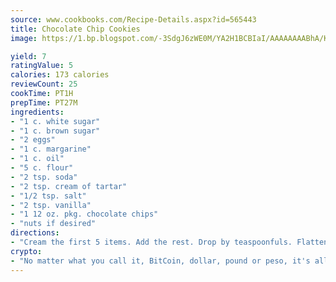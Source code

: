 ```yaml
---
source: www.cookbooks.com/Recipe-Details.aspx?id=565443
title: Chocolate Chip Cookies
image: https://1.bp.blogspot.com/-3SdgJ6zWE0M/YA2H1BCBIaI/AAAAAAAABhA/KLu9yTsYBMkJQudB_uFGwTypBtmTiBfZgCLcBGAsYHQ/s320/4.png

yield: 7
ratingValue: 5
calories: 173 calories
reviewCount: 25
cookTime: PT1H
prepTime: PT27M
ingredients:
- "1 c. white sugar"
- "1 c. brown sugar"
- "2 eggs"
- "1 c. margarine"
- "1 c. oil"
- "5 c. flour"
- "2 tsp. soda"
- "2 tsp. cream of tartar"
- "1/2 tsp. salt"
- "2 tsp. vanilla"
- "1 12 oz. pkg. chocolate chips"
- "nuts if desired"
directions:
- "Cream the first 5 items. Add the rest. Drop by teaspoonfuls. Flatten some. Bake at 350u00b0 for 10 to 12 minutes."
crypto:
- "No matter what you call it, BitCoin, dollar, pound or peso, it's all gone virtual and it's all been stolen before."
---
```

